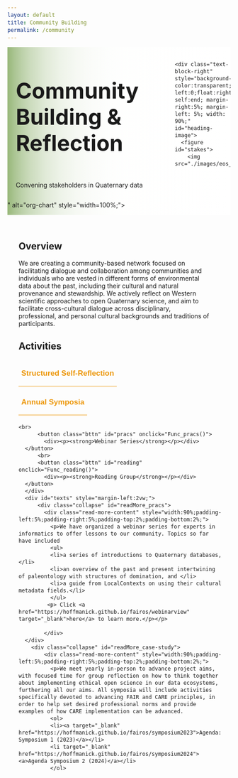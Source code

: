 ```yaml
---
layout: default
title: Community Building
permalink: /community
---
```


<style>
  
  @media print, screen and (max-width:480px) {
   #heading-left {
      padding-bottom: 0%;
      }
}
  li {
  font-size:20px;
  color:#000;
  }
.collapse {
  display: none;
  top: 63px;
  z-index:10000;
  box-shadow: 0px 8px 16px 0px rgba(0,0,0,0.2);
 /* margin-bottom:5%; */
}

.show_b {
  display: grid;
  grid-template-rows: auto;
  
}

  .bttn {
  background-color:transparent;
  cursor:pointer;
  border: 0;
  border-bottom:1px solid #ec970b;
  padding-top:1%;
  font-size:17px;
  text-align:left;
  margin-bottom:1%;
  }
  
  .bttn:hover {
  background-color:#faf3e8;
  }

    .bttn:hover p {
  font-weight:bold;
  }
  
  .bttn:hover strong {
  font-weight:900;
  }
  
  strong {
  color:#ec970b;
  }
  
  .bttn_show {
  border: 2.5px solid #ec970b;
  background-color:#faf3e8;
  }

  .bttn_show p {
  font-weight:bold;
  }
  
  .bttn_show strong {
  font-weight:900;
  }

  
  .show_b {
  border: 3px solid rgba(151,183,121,0.7);
  }
  
  #cap {
  display:none;
  background-color: #fff;
  position: absolute;
  max-width:180px;
  border: 1px solid #ec970b;
  padding: 1%;
  margin-left: 2%;
  width:86%;
  z-index:10000;
  }
  
  #quilter:hover #cap {
  display:block;
  }
    
  .read-more-content {
  background-color: #fff;
  }
  
  @media print,screen and (max-width: 680px) {
  .read-more-content p {
  font-size: 0.15em;
  }
  }
  
  @media print, screen and (max-width: 720px) {
  .show_b {
  <!-- width:200%; -->
  }
  }

   @media print, screen and (max-width: 860px) {
  .show_b {
  width:95%;}
  }

  
    #heading-image {
  <!-- width:120%; -->
  }
  
      @media print, screen and (max-width: 660px) {
  #heading-image {
  width:90%;}
  }
  
 #main-text {
  width: 90%;
  position: relative;
  } 
  
  #fair-des {
  width:100%;
  margin-left: -20%;
  }
  
 @media print, screen and (max-width: 1300px) {
  #main-text {
  <!-- width: 170%; -->
  } 
  }

  
 @media print, screen and (max-width: 1215px) {
    #fair-des {
  width:100%;
  margin-left: -10%;
  }
  }
  
   @media print, screen and (max-width: 1180px) {
  #main-text {
  <!-- width: 150%; -->
  } 
  
    #fair-des {
  width:100%;
  margin-left: -5%;
  }
  }
  
     @media print, screen and (max-width: 1089px) {
  #main-text {
  <!-- width: 130%; -->
  } 
  
    #fair-des {
  width:100%;
  margin-left: 0%;
  }
  }
  
       @media print, screen and (max-width: 980px) {
  #main-text {
  <!-- width: 110%; -->
  } 
  }

         @media print, screen and (max-width: 890px) {
  #main-text {
  width: 100%;
  } 
  }
  
  </style>
  
<div class="text-block-main" style="display:grid;grid-template-columns: auto; margin-right:0px; width:100%;">
  
<div class="text-block-right" style="display:grid;background-image:linear-gradient(to left, #fff, 90%, #97b779);padding:0;align-content:center;justify-content:space-between;grid-template-columns:3fr 1fr;" id="headingblock">
    <div class="text-block-right" style="display:grid;grid-template-rows:auto auto;background-color:transparent;padding-left:5%;align-content:center;width:95%;position:relative;" id="heading-left">
      <h1 id="title" style="font-size:calc(20px + 3vw);">Community Building & Reflection</h1>
      <p style="align-self:start;padding-top:10px;" id="describe">Convening stakeholders in Quaternary data</p>
    </div>

                  <div class="text-block-right" style="background-color:transparent;padding-left:0;float:right;justify-self:end; margin-right:5%; margin-left: 5%; width: 90%;" id="heading-image">
      <figure id="stakes">
        <img src="./images/eos_circle.png
" alt="org-chart" style="width=100%;">
        <figcaption></figcaption>
      </figure>
    </div>


  </div>
  <div class="text-block-right" style="display:grid;width:95%;padding-left:5%;justify-content:space-between;">
    <div>
     <h2>Overview</h2>
    <div id="main-text">
      <p>We are creating a community-based network focused on facilitating dialogue and collaboration among communities and individuals who are vested in different forms of environmental data about the past, including their cultural and natural provenance and stewardship. We actively reflect on Western scientific approaches to open Quaternary science, and aim to facilitate cross-cultural dialogue across disciplinary, professional, and personal cultural backgrounds and traditions of participants.</p>
      <h2>Activities</h2> 
      <div style="display:grid;grid-template-columns:1fr 2fr;height:fit-content;">
        <div id="buttons">
        <button class="bttn" id="info-landscape" onclick="Func_infolandscape()">
            <div><p><strong>Structured Self-Reflection</strong></p></div>
</button>
      
  <br>
          <button class="bttn" id="case-study" onclick="Func_casestudy()"> 
            <div><p><strong>Annual Symposia</strong></p></div>
      </button>
        
    <br>
          <button class="bttn" id="pracs" onclick="Func_pracs()"> 
            <div><p><strong>Webinar Series</strong></p></div>
      </button>
          <br>
          <button class="bttn" id="reading" onclick="Func_reading()"> 
            <div><p><strong>Reading Group</strong></p></div>
      </button>
      </div>
      <div id="texts" style="margin-left:2vw;">
          <div class="collapse" id="readMore_pracs">
            <div class="read-more-content" style="width:90%;padding-left:5%;padding-right:5%;padding-top:2%;padding-bottom:2%;">
              <p>We have organized a webinar series for experts in informatics to offer lessons to our community. Topics so far have included
              <ul>
              <li>a series of introductions to Quaternary databases,</li>
              <li>an overview of the past and present intertwining of paleontology with structures of domination, and </li>
              <li>a guide from LocalContexts on using their cultural metadata fields.</li>
              </ul>
             <p> Click <a href="https://hoffmanick.github.io/fairos/webinarview" target="_blank">here</a> to learn more.</p></p>

            </div>
      </div>
        <div class="collapse" id="readMore_case-study">
            <div class="read-more-content" style="width:90%;padding-left:5%;padding-right:5%;padding-top:2%;padding-bottom:2%;">
              <p>We meet yearly in-person to advance project aims, with focused time for group reflection on how to think together about implementing ethical open science in our data ecosystems, furthering all our aims. All symposia will include activities specifically devoted to advancing FAIR and CARE principles, in order to help set desired professional norms and provide examples of how CARE implementation can be advanced. 
              <ol>
              <li><a target="_blank" href="https://hoffmanick.github.io/fairos/symposium2023">Agenda: Symposium 1 (2023)</a></li>
              <li target="_blank" href="https://hoffmanick.github.io/fairos/symposium2024"><a>Agenda Symposium 2 (2024)</a></li>
              </ol>
</p>
            </div>
      </div>
  <div class="collapse" id="readMore_info-landscape">
          <div class="read-more-content" style="width:90%;padding-left:5%;padding-right:5%;padding-top:2%;padding-bottom:2%;">
          <p>Led by Lieberman, LeFebvre, Thomer, and Balk, we developed a structured self-reflection tool to engage in a deep-dive reflection about ethical open science, FAIR, and CARE within both our personal scientific practice and within the policies of our organizations. We expect that our answers to these questions will change over time. The purpose of this self-reflection is to gain an initial honest assessment of where we are as practitioners and where our repositories are now in terms of implementing the FAIR and CARE principles in our scholarship.</p>
          </div>
        </div>

  <div class="collapse" id="readMore_reading">
  <div class="read-more-content" style="width:90%;padding-left:5%;padding-right:5%;padding-top:2%;padding-bottom:2%;">
          <p>We have begun a reading group in order to learn together about a variety of topics relating to the intertwining of our repositories with legacies of colonial violence. Readings so far have included, among others, 
    <ul><li><a href="https://www.nature.com/articles/s41559-021-01608-8" target="_blank">Raja et al. (2022)</a> on sampling bias resulting from parachute science in paleontology</li>
    <li><a href="https://clas.osu.edu/sites/clas.osu.edu/files/Tuck%20and%20Yang%202012%20Decolonization%20is%20not%20a%20metaphor.pdf" target="_blank">Tuck & Yang (2012)</a> on the use and abuse of the language of decolonization, and </li>
    <li><a href="https://www.gida-global.org/ieee-provenance" target="_blank">a draft IEEE standard</a> for recording Indigenous data provenance.</li></ul></p>
          </div>
        </div>
</div>
    </div>
    </div>

  </div>
</div>
</div>
<script>
  function Func_infolandscape() {
  document.getElementById("readMore_info-landscape").classList.toggle("show_b");
  document.getElementById("info-landscape").classList.toggle("bttn_show");

    if (document.getElementById("readMore_pracs").classList.contains("show_b")) {
  document.getElementById("readMore_pracs").classList.toggle("show_b");
  document.getElementById("pracs").classList.toggle("bttn_show");
  }

    if (document.getElementById("readMore_case-study").classList.contains("show_b")) {
  document.getElementById("readMore_case-study").classList.toggle("show_b");
  document.getElementById("case-study").classList.toggle("bttn_show");
  }
          if (document.getElementById("readMore_reading").classList.contains("show_b")) {
  document.getElementById("readMore_reading").classList.toggle("show_b");
  document.getElementById("reading").classList.toggle("bttn_show");
  }
    
}


  function Func_casestudy() {
  document.getElementById("readMore_case-study").classList.toggle("show_b");
  document.getElementById("case-study").classList.toggle("bttn_show");

  if (document.getElementById("readMore_pracs").classList.contains("show_b")) {
  document.getElementById("readMore_pracs").classList.toggle("show_b");
  document.getElementById("pracs").classList.toggle("bttn_show");
  }

        if (document.getElementById("readMore_info-landscape").classList.contains("show_b")) {
  document.getElementById("readMore_info-landscape").classList.toggle("show_b");
  document.getElementById("info-landscape").classList.toggle("bttn_show");
  }

            if (document.getElementById("readMore_reading").classList.contains("show_b")) {
  document.getElementById("readMore_reading").classList.toggle("show_b");
  document.getElementById("reading").classList.toggle("bttn_show");
  }
}



  function Func_pracs() {
  document.getElementById("readMore_pracs").classList.toggle("show_b");
  document.getElementById("pracs").classList.toggle("bttn_show");

    if (document.getElementById("readMore_case-study").classList.contains("show_b")) {
  document.getElementById("readMore_case-study").classList.toggle("show_b");
  document.getElementById("case-study").classList.toggle("bttn_show");
  }

      if (document.getElementById("readMore_info-landscape").classList.contains("show_b")) {
  document.getElementById("readMore_info-landscape").classList.toggle("show_b");
  document.getElementById("info-landscape").classList.toggle("bttn_show");
  }

        if (document.getElementById("readMore_reading").classList.contains("show_b")) {
  document.getElementById("readMore_reading").classList.toggle("show_b");
  document.getElementById("reading").classList.toggle("bttn_show");
  }
    
}

  function Func_reading() {
  document.getElementById("readMore_reading").classList.toggle("show_b");
  document.getElementById("reading").classList.toggle("bttn_show");

    if (document.getElementById("readMore_case-study").classList.contains("show_b")) {
  document.getElementById("readMore_case-study").classList.toggle("show_b");
  document.getElementById("case-study").classList.toggle("bttn_show");
  }

      if (document.getElementById("readMore_info-landscape").classList.contains("show_b")) {
  document.getElementById("readMore_info-landscape").classList.toggle("show_b");
  document.getElementById("info-landscape").classList.toggle("bttn_show");
  }

    if (document.getElementById("readMore_pracs").classList.contains("show_b")) {
  document.getElementById("readMore_pracs").classList.toggle("show_b");
  document.getElementById("pracs").classList.toggle("bttn_show");
  }

    
}




</script>
